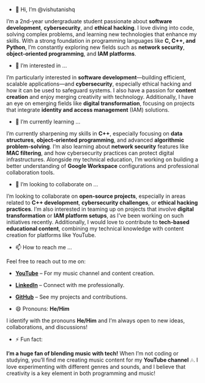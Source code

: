 - 👋 Hi, I’m @vishutanishq

I’m a 2nd-year undergraduate student passionate about **software development**, **cybersecurity**, and **ethical hacking**. I love diving into code, solving complex problems, and learning new technologies that enhance my skills. With a strong foundation in programming languages like **C, C++, and Python**, I’m constantly exploring new fields such as **network security**, **object-oriented programming**, and **IAM platforms**.

- 👀 I’m interested in ...

I’m particularly interested in **software development**—building efficient, scalable applications—and **cybersecurity**, especially ethical hacking and how it can be used to safeguard systems. I also have a passion for **content creation** and enjoy merging creativity with technology. Additionally, I have an eye on emerging fields like **digital transformation**, focusing on projects that integrate **identity and access management** (IAM) solutions.

- 🌱 I’m currently learning ...

I’m currently sharpening my skills in **C++**, especially focusing on **data structures**, **object-oriented programming**, and advanced **algorithmic problem-solving**. I’m also learning about **network security** features like **MAC filtering**, and how cybersecurity practices can protect digital infrastructures. Alongside my technical education, I’m working on building a better understanding of **Google Workspace** configurations and professional collaboration tools.

- 💞️ I’m looking to collaborate on ...

I’m looking to collaborate on **open-source projects**, especially in areas related to **C++ development**, **cybersecurity challenges**, or **ethical hacking practices**. I’m also interested in teaming up on projects that involve **digital transformation** or **IAM platform setups**, as I’ve been working on such initiatives recently. Additionally, I would love to contribute to **tech-based educational content**, combining my technical knowledge with content creation for platforms like YouTube.

- 📫 How to reach me ...

Feel free to reach out to me on:
  - **[YouTube](https://youtube.com)** – For my music channel and content creation.
  - **[LinkedIn](https://linkedin.com/vishutanishq)** – Connect with me professionally.
  - **[GitHub](https://github.com/vishutanishq)** – See my projects and contributions.

- 😄 Pronouns: **He/Him**

I identify with the pronouns **He/Him** and I’m always open to new ideas, collaborations, and discussions!

- ⚡ Fun fact: 

**I’m a huge fan of blending music with tech!** When I’m not coding or studying, you’ll find me creating music content for my **YouTube channel** 🎶. I love experimenting with different genres and sounds, and I believe that creativity is a key element in both programming and music!
<!---
vishutanishq/vishutanishq is a ✨ special ✨ repository because its `README.md` (this file) appears on your GitHub profile.
You can click the Preview link to take a look at your changes.
--->
